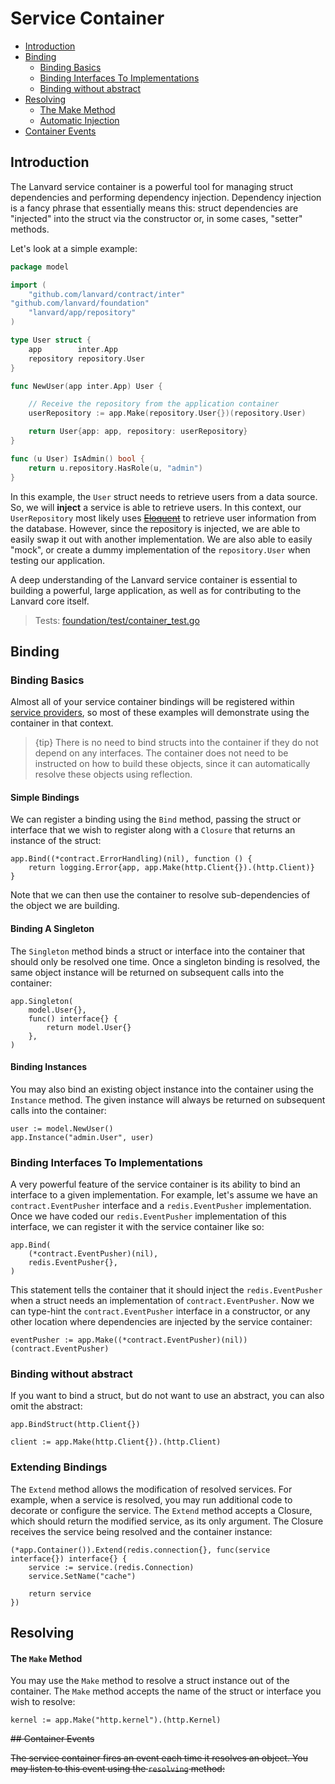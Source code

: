 # Service Container

- [Introduction](#introduction)
- [Binding](#binding)
    - [Binding Basics](#binding-basics)
    - [Binding Interfaces To Implementations](#binding-interfaces-to-implementations)
    - [Binding without abstract](#binding-without-abstract)
- [Resolving](#resolving)
    - [The Make Method](#the-make-method)
    - [Automatic Injection](#automatic-injection)
- [Container Events](#container-events)

<a name="introduction"></a>
## Introduction

The Lanvard service container is a powerful tool for managing struct dependencies and performing dependency injection. Dependency injection is a fancy phrase that essentially means this: struct dependencies are "injected" into the struct via the constructor or, in some cases, "setter" methods.

Let's look at a simple example:

```go
package model

import (
    "github.com/lanvard/contract/inter"
"github.com/lanvard/foundation"
    "lanvard/app/repository"
)

type User struct {
	app        inter.App
	repository repository.User
}

func NewUser(app inter.App) User {

	// Receive the repository from the application container
	userRepository := app.Make(repository.User{})(repository.User)

	return User{app: app, repository: userRepository}
}

func (u User) IsAdmin() bool {
	return u.repository.HasRole(u, "admin")
}
```

In this example, the `User` struct needs to retrieve users from a data source. So, we will **inject** a service is able to retrieve users. In this context, our `UserRepository` most likely uses [~~Eloquent~~](/docs/{{version}}/eloquent) to retrieve user information from the database. However, since the repository is injected, we are able to easily swap it out with another implementation. We are also able to easily "mock", or create a dummy implementation of the `repository.User` when testing our application.

A deep understanding of the Lanvard service container is essential to building a powerful, large application, as well as for contributing to the Lanvard core itself.

> Tests: [foundation/test/container_test.go](https://github.com/lanvard/foundation/blob/master/test/container_test.go)

<a name="binding"></a>
## Binding

<a name="binding-basics"></a>
### Binding Basics

Almost all of your service container bindings will be registered within [service providers](/docs/{{version}}/providers), so most of these examples will demonstrate using the container in that context.

> {tip} There is no need to bind structs into the container if they do not depend on any interfaces. The container does not need to be instructed on how to build these objects, since it can automatically resolve these objects using reflection.

#### Simple Bindings

We can register a binding using the `Bind` method, passing the struct or interface that we wish to register along with a `Closure` that returns an instance of the struct:

    app.Bind((*contract.ErrorHandling)(nil), function () {
        return logging.Error{app, app.Make(http.Client{}).(http.Client)}
    }

Note that we can then use the container to resolve sub-dependencies of the object we are building.

#### Binding A Singleton

The `Singleton` method binds a struct or interface into the container that should only be resolved one time. Once a singleton binding is resolved, the same object instance will be returned on subsequent calls into the container:

	app.Singleton(
		model.User{},
		func() interface{} {
			return model.User{}
		},
	)

#### Binding Instances

You may also bind an existing object instance into the container using the `Instance` method. The given instance will always be returned on subsequent calls into the container:

	user := model.NewUser()
	app.Instance("admin.User", user)

<a name="binding-interfaces-to-implementations"></a>
### Binding Interfaces To Implementations

A very powerful feature of the service container is its ability to bind an interface to a given implementation. For example, let's assume we have an `contract.EventPusher` interface and a `redis.EventPusher` implementation. Once we have coded our `redis.EventPusher` implementation of this interface, we can register it with the service container like so:

	app.Bind(
		(*contract.EventPusher)(nil),
		redis.EventPusher{},
	)

This statement tells the container that it should inject the `redis.EventPusher` when a struct needs an implementation of `contract.EventPusher`. Now we can type-hint the `contract.EventPusher` interface in a constructor, or any other location where dependencies are injected by the service container:

	eventPusher := app.Make((*contract.EventPusher)(nil))(contract.EventPusher)

<a name="binding-without-abstract"></a>
### Binding without abstract

If you want to bind a struct, but do not want to use an abstract, you can also omit the abstract:

	app.BindStruct(http.Client{})

	client := app.Make(http.Client{}).(http.Client)

<a name="extending-bindings"></a>
### Extending Bindings

The `Extend` method allows the modification of resolved services. For example, when a service is resolved, you may run additional code to decorate or configure the service. The `Extend` method accepts a Closure, which should return the modified service, as its only argument. The Closure receives the service being resolved and the container instance:

	(*app.Container()).Extend(redis.connection{}, func(service interface{}) interface{} {
		service := service.(redis.Connection)
		service.SetName("cache")

		return service
	})

<a name="resolving"></a>
## Resolving

<a name="the-make-method"></a>
#### The `Make` Method

You may use the `Make` method to resolve a struct instance out of the container. The `Make` method accepts the name of the struct or interface you wish to resolve:

    kernel := app.Make("http.kernel").(http.Kernel)

<a name="container-events"></a>
~~## Container Events~~

~~The service container fires an event each time it resolves an object. You may listen to this event using the `resolving` method:~~

